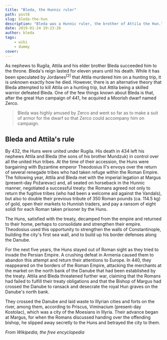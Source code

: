 ```yaml
---
title: "Bleda, the Hunnic ruler"
path: post8
slug: bleda-the-hun
description: "Bleda was a Hunnic ruler, the brother of Attila the Hun."
date: 2019-01-24 19:23:28
author: bleda
tags:
    - wiki
    - dummy
cover:
---
```


As nephews to Rugila, Attila and his elder brother Bleda succeeded him to the throne. Bleda's reign lasted for eleven years until his death. While it has been speculated by Jordanes<sup>[2]</sup> that Attila murdered him on a hunting trip, it is unknown exactly how he died. However, there is an alternative theory that Bleda attempted to kill Attila on a hunting trip, but Attila being a skilled warrior defeated Bleda. One of the few things known about Bleda is that, after the great Hun campaign of 441, he acquired a Moorish dwarf named Zerco.

> Bleda was highly amused by Zerco and went so far as to make a suit of armor for the dwarf so that Zerco could accompany him on campaign.

## Bleda and Attila's rule

By 432, the Huns were united under Rugila. His death in 434 left his nephews Attila and Bleda (the sons of his brother Mundzuk) in control over all the united Hun tribes. At the time of their accession, the Huns were bargaining with Byzantine emperor Theodosius II's envoys over the return of several renegade tribes who had taken refuge within the Roman Empire. The following year, Attila and Bleda met with the imperial legation at Margus (present-day Požarevac) and, all seated on horseback in the Hunnic manner, negotiated a successful treaty: the Romans agreed not only to return the fugitive tribes (who had been a welcome aid against the Vandals), but also to double their previous tribute of 350 Roman pounds (ca. 114.5 kg) of gold, open their markets to Hunnish traders, and pay a ransom of eight solidi for each Roman taken prisoner by the Huns.

The Huns, satisfied with the treaty, decamped from the empire and returned to their home, perhaps to consolidate and strengthen their empire. Theodosius used this opportunity to strengthen the walls of Constantinople, building the city's first sea wall, and to build up his border defenses along the Danube.

For the next five years, the Huns stayed out of Roman sight as they tried to invade the Persian Empire. A crushing defeat in Armenia caused them to abandon this attempt and return their attentions to Europe. In 440, they reappeared on the borders of the Roman Empire, attacking the merchants at the market on the north bank of the Danube that had been established by the treaty. Attila and Bleda threatened further war, claiming that the Romans had failed to fulfill their treaty obligations and that the Bishop of Margus had crossed the Danube to ransack and desecrate the royal Hun graves on the Danube's north bank.

They crossed the Danube and laid waste to Illyrian cities and forts on the river, among them, according to Priscus, Viminacium (present-day Kostolac), which was a city of the Moesians in Illyria. Their advance began at Margus, for when the Romans discussed handing over the offending bishop, he slipped away secretly to the Huns and betrayed the city to them.

_From Wikipedia, the free encyclopedia_

